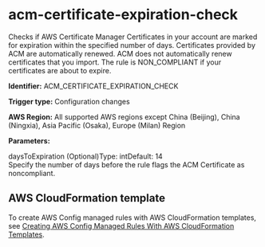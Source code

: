 # acm\-certificate\-expiration\-check<a name="acm-certificate-expiration-check"></a>

Checks if AWS Certificate Manager Certificates in your account are marked for expiration within the specified number of days\. Certificates provided by ACM are automatically renewed\. ACM does not automatically renew certificates that you import\. The rule is NON\_COMPLIANT if your certificates are about to expire\.

**Identifier:** ACM\_CERTIFICATE\_EXPIRATION\_CHECK

**Trigger type:** Configuration changes

**AWS Region:** All supported AWS regions except China \(Beijing\), China \(Ningxia\), Asia Pacific \(Osaka\), Europe \(Milan\) Region

**Parameters:**

daysToExpiration \(Optional\)Type: intDefault: 14  
Specify the number of days before the rule flags the ACM Certificate as noncompliant\.

## AWS CloudFormation template<a name="w79aac11c32c17b9b5c15"></a>

To create AWS Config managed rules with AWS CloudFormation templates, see [Creating AWS Config Managed Rules With AWS CloudFormation Templates](aws-config-managed-rules-cloudformation-templates.md)\.